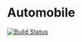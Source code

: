 # Automobile
[![Build Status](https://travis-ci.org/keerthi1030/Automobile.svg?branch=master)](https://travis-ci.org/keerthi1030/Automobile)
